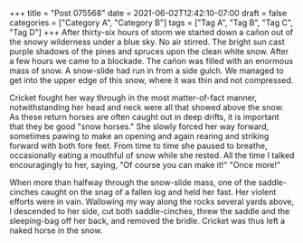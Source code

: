 +++
title = "Post 075568"
date = 2021-06-02T12:42:10-07:00
draft = false
categories = ["Category A", "Category B"]
tags = ["Tag A", "Tag B", "Tag C", "Tag D"]
+++
After thirty-six hours of storm we started down a cañon out of the snowy wilderness under a blue sky. No air stirred. The bright sun cast purple shadows of the pines and spruces upon the clean white snow. After a few hours we came to a blockade. The cañon was filled with an enormous mass of snow. A snow-slide had run in from a side gulch. We managed to get into the upper edge of this snow, where it was thin and not compressed.

Cricket fought her way through in the most matter-of-fact manner, notwithstanding her head and neck were all that showed above the snow. As these return horses are often caught out in deep drifts, it is important that they be good "snow horses." She slowly forced her way forward, sometimes pawing to make an opening and again rearing and striking forward with both fore feet. From time to time she paused to breathe, occasionally eating a mouthful of snow while she rested. All the time I talked encouragingly to her, saying, "Of course you can make it!" "Once more!"

When more than halfway through the snow-slide mass, one of the saddle-cinches caught on the snag of a fallen log and held her fast. Her violent efforts were in vain. Wallowing my way along the rocks several yards above, I descended to her side, cut both saddle-cinches, threw the saddle and the sleeping-bag off her back, and removed the bridle. Cricket was thus left a naked horse in the snow.
